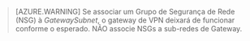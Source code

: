  >[AZURE.WARNING] Se associar um Grupo de Segurança de Rede (NSG) à *GatewaySubnet*, o gateway de VPN deixará de funcionar conforme o esperado. NÃO associe NSGs a sub-redes de Gateway.





<!--HONumber=Jun16_HO2-->



